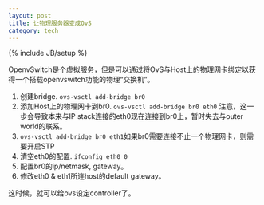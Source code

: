 ```yaml
---
layout: post
title: 让物理服务器变成OvS
category: tech
---
```

{% include JB/setup %}

OpenvSwitch是个虚拟服务，但是可以通过将OvS与Host上的物理网卡绑定以获得一个搭载openvswitch功能的物理“交换机”。

1. 创建bridge. `ovs-vsctl add-bridge br0`
2. 添加Host上的物理网卡到br0. `ovs-vsctl add-bridge br0 eth0`  注意，这一步会导致本来与IP stack连接的eth0现在连接到br0上，暂时失去与outer world的联系。
3. `ovs-vsctl add-bridge br0 eth1`如果br0需要连接不止一个物理网卡，则需要开启STP
4. 清空eth0的配置. `ifconfig eth0 0`
5. 配置br0的ip/netmask, gateway。
6. 修改eth0 & eth1所连host的default gateway。

这时候，就可以给ovs设定controller了。

